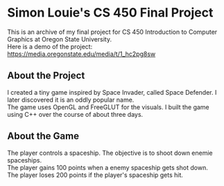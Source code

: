 # Simon Louie's CS 450 Final Project
This is an archive of my final project for CS 450 Introduction to Computer Graphics at Oregon State University.  
Here is a demo of the project: https://media.oregonstate.edu/media/t/1_hc2pg8sw

## About the Project

I created a tiny game inspired by Space Invader, called Space Defender. I later discovered it is an oddly popular name.  
The game uses OpenGL and FreeGLUT for the visuals. I built the game using C++ over the course of about three days.

## About the Game
The player controls a spaceship. The objective is to shoot down enemie spaceships.  
The player gains 100 points when a enemy spaceship gets shot down.  
The player loses 200 points if the player's spaceship gets hit.
